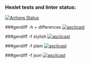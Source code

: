 ### Hexlet tests and linter status:
[![Actions Status](https://github.com/megiazavr/python-project-50/actions/workflows/hexlet-check.yml/badge.svg)](https://github.com/megiazavr/python-project-50/actions)

###gendiff -h + differences
[![asciicast](https://asciinema.org/a/31SLevTZWgXAfpWs8fi1VCpaU.svg)](https://asciinema.org/a/31SLevTZWgXAfpWs8fi1VCpaU)

###gendiff -f stylish
[![asciicast](https://asciinema.org/a/SrmiRmHs4VhfnGRNy8Mc5wnUE.svg)](https://asciinema.org/a/SrmiRmHs4VhfnGRNy8Mc5wnUE)

###gendiff -f plain
[![asciicast](https://asciinema.org/a/G9dMgz8FbJcRu1mHsWQgb65sJ.svg)](https://asciinema.org/a/G9dMgz8FbJcRu1mHsWQgb65sJ)

###gendiff -f json
[![asciicast](https://asciinema.org/a/7VPHpjwhD0crD4Xh9ULHM0gWN.svg)](https://asciinema.org/a/7VPHpjwhD0crD4Xh9ULHM0gWN)
